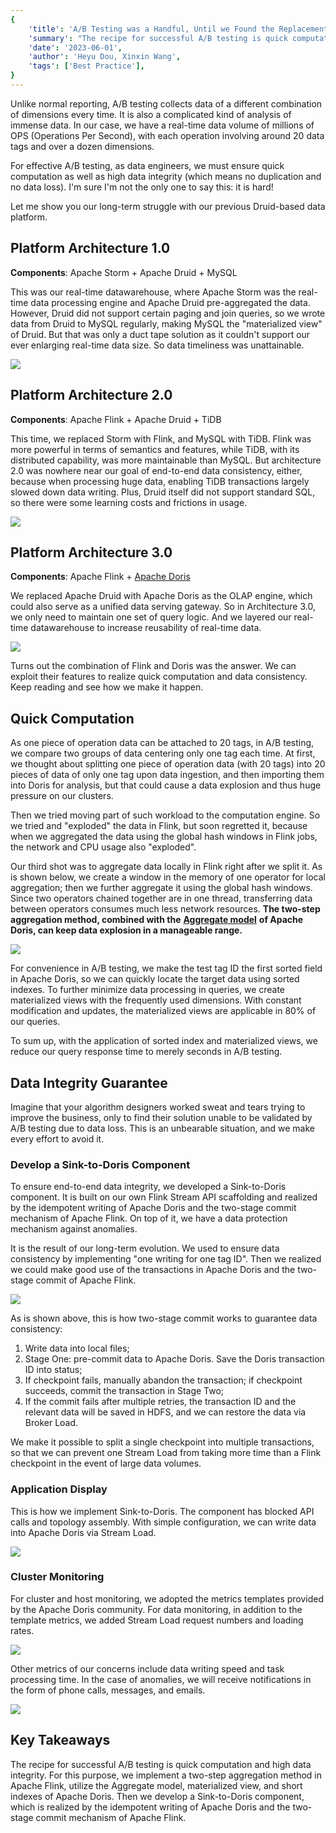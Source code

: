 ```yaml
---
{
    'title': 'A/B Testing was a Handful, Until we Found the Replacement for Druid',
    'summary': "The recipe for successful A/B testing is quick computation, no duplication, and no data loss. For that, we used Apache Flink and Apache Doris to build our data platform.",
    'date': '2023-06-01',
    'author': 'Heyu Dou, Xinxin Wang',
    'tags': ['Best Practice'],
}
---
```


<!-- 
Licensed to the Apache Software Foundation (ASF) under one
or more contributor license agreements.  See the NOTICE file
distributed with this work for additional information
regarding copyright ownership.  The ASF licenses this file
to you under the Apache License, Version 2.0 (the
"License"); you may not use this file except in compliance
with the License.  You may obtain a copy of the License at

  http://www.apache.org/licenses/LICENSE-2.0

Unless required by applicable law or agreed to in writing,
software distributed under the License is distributed on an
"AS IS" BASIS, WITHOUT WARRANTIES OR CONDITIONS OF ANY
KIND, either express or implied.  See the License for the
specific language governing permissions and limitations
under the License.
-->

Unlike normal reporting, A/B testing collects data of a different combination of dimensions every time. It is also a complicated kind of analysis of immense data. In our case, we have a real-time data volume of millions of OPS (Operations Per Second), with each operation involving around 20 data tags and over a dozen dimensions.

For effective A/B testing, as data engineers, we must ensure quick computation as well as high data integrity (which means no duplication and no data loss). I'm sure I'm not the only one to say this: it is hard!

Let me show you our long-term struggle with our previous Druid-based data platform.

## Platform Architecture 1.0

**Components**: Apache Storm + Apache Druid + MySQL

This was our real-time datawarehouse, where Apache Storm was the real-time data processing engine and Apache Druid pre-aggregated the data. However, Druid did not support certain paging and join queries, so we wrote data from Druid to MySQL regularly, making MySQL the "materialized view" of Druid. But that was only a duct tape solution as it couldn't support our ever enlarging real-time data size. So data timeliness was unattainable.

![](../static/images/360_1.png)

## Platform Architecture 2.0

**Components**: Apache Flink + Apache Druid + TiDB

This time, we replaced Storm with Flink, and MySQL with TiDB. Flink was more powerful in terms of semantics and features, while TiDB, with its distributed capability, was more maintainable than MySQL. But architecture 2.0 was nowhere near our goal of end-to-end data consistency, either, because when processing huge data, enabling TiDB transactions largely slowed down data writing. Plus, Druid itself did not support standard SQL, so there were some learning costs and frictions in usage.

![](../static/images/360_2.png)

## Platform Architecture 3.0

**Components**: Apache Flink + [Apache Doris](https://github.com/apache/doris)

We replaced Apache Druid with Apache Doris as the OLAP engine, which could also serve as a unified data serving gateway. So in Architecture 3.0, we only need to maintain one set of query logic. And we layered our real-time datawarehouse to increase reusability of real-time data.

![](../static/images/360_3.png)

Turns out the combination of Flink and Doris was the answer. We can exploit their features to realize quick computation and data consistency. Keep reading and see how we make it happen.

## Quick Computation

As one piece of operation data can be attached to 20 tags, in A/B testing, we compare two groups of data centering only one tag each time. At first, we thought about splitting one piece of operation data (with 20 tags) into 20 pieces of data of only one tag upon data ingestion, and then importing them into Doris for analysis, but that could cause a data explosion and thus huge pressure on our clusters. 

Then we tried moving part of such workload to the computation engine. So we tried and "exploded" the data in Flink, but soon regretted it, because when we aggregated the data using the global hash windows in Flink jobs, the network and CPU usage also "exploded".

Our third shot was to aggregate data locally in Flink right after we split it. As is shown below, we create a window in the memory of one operator for local aggregation; then we further aggregate it using the global hash windows. Since two operators chained together are in one thread, transferring data between operators consumes much less network resources. **The two-step aggregation method, combined with the** **[Aggregate model](https://doris.apache.org/docs/dev/data-table/data-model)** **of Apache Doris, can keep data explosion in a manageable range.**

![](../static/images/360_4.png)

For convenience in A/B testing, we make the test tag ID the first sorted field in Apache Doris, so we can quickly locate the target data using sorted indexes. To further minimize data processing in queries, we create materialized views with the frequently used dimensions. With constant modification and updates, the materialized views are applicable in 80% of our queries.

To sum up, with the application of sorted index and materialized views, we reduce our query response time to merely seconds in A/B testing.

## Data Integrity Guarantee

Imagine that your algorithm designers worked sweat and tears trying to improve the business, only to find their solution unable to be validated by A/B testing due to data loss. This is an unbearable situation, and we make every effort to avoid it.

### Develop a Sink-to-Doris Component

To ensure end-to-end data integrity, we developed a Sink-to-Doris component. It is built on our own Flink Stream API scaffolding and realized by the idempotent writing of Apache Doris and the two-stage commit mechanism of Apache Flink. On top of it, we have a data protection mechanism against anomalies. 

It is the result of our long-term evolution. We used to ensure data consistency by implementing "one writing for one tag ID". Then we realized we could make good use of the transactions in Apache Doris and the two-stage commit of Apache Flink. 

![](../static/images/360_5.png)

As is shown above, this is how two-stage commit works to guarantee data consistency:

1. Write data into local files;
2. Stage One: pre-commit data to Apache Doris. Save the Doris transaction ID into status;
3. If checkpoint fails, manually abandon the transaction; if checkpoint succeeds, commit the transaction in Stage Two;
4. If the commit fails after multiple retries, the transaction ID and the relevant data will be saved in HDFS, and we can restore the data via Broker Load.

We make it possible to split a single checkpoint into multiple transactions, so that we can prevent one Stream Load from taking more time than a Flink checkpoint in the event of large data volumes.

### Application Display

This is how we implement Sink-to-Doris. The component has blocked API calls and topology assembly. With simple configuration, we can write data into Apache Doris via Stream Load. 

![](../static/images/360_6.png)

### Cluster Monitoring

For cluster and host monitoring, we adopted the metrics templates provided by the Apache Doris community. For data monitoring, in addition to the template metrics, we added Stream Load request numbers and loading rates.

![](../static/images/360_7.png)

Other metrics of our concerns include data writing speed and task processing time. In the case of anomalies, we will receive notifications in the form of phone calls, messages, and emails.

![](../static/images/360_8.png)

## Key Takeaways

The recipe for successful A/B testing is quick computation and high data integrity. For this purpose, we implement a two-step aggregation method in Apache Flink, utilize the Aggregate model, materialized view, and short indexes of Apache Doris. Then we develop a Sink-to-Doris component, which is realized by the idempotent writing of Apache Doris and the two-stage commit mechanism of Apache Flink.

